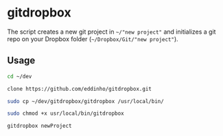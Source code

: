 # gitdropbox

The script creates a new git project in `~/"new project"` and initializes a git repo on your Dropbox folder (`~/Dropbox/Git/"new project"`).

## Usage
```bash
cd ~/dev

clone https://github.com/eddinho/gitdropbox.git

sudo cp ~/dev/gitdropbox/gitdropbox /usr/local/bin/

sudo chmod +x usr/local/bin/gitdropbox

gitdropbox newProject
